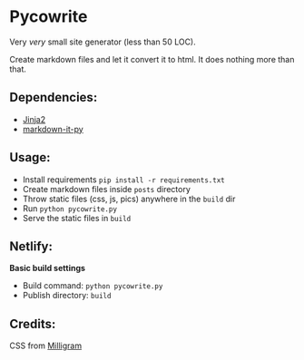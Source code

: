 # Pycowrite

Very *very* small site generator (less than 50 LOC).

Create markdown files and let it convert it to html. It does nothing more than that.

## Dependencies:
- [Jinja2](https://pypi.org/project/Jinja2/)
- [markdown-it-py](https://pypi.org/project/markdown-it-py/)

## Usage:

+ Install requirements `pip install -r requirements.txt`
+ Create markdown files inside `posts` directory
+ Throw static files (css, js, pics) anywhere in the `build` dir
+ Run `python pycowrite.py`
+ Serve the static files in `build`

## Netlify:

**Basic build settings**

+ Build command: `python pycowrite.py`
+ Publish directory: `build`

## Credits:
CSS from [Milligram](https://milligram.io/)
